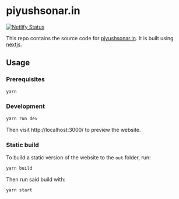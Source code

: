 # piyushsonar.in

[![Netlify Status](https://api.netlify.com/api/v1/badges/da995ebc-e03c-40cb-a64b-d97fd1b2110c/deploy-status)](https://app.netlify.com/sites/tomjwatson/deploys)

This repo contains the source code for [piyushsonar.in](https://piyushsonar.in). It is built using [nextjs](nextjs.org/).

## Usage

### Prerequisites

```bash
yarn
```

### Development

```bash
yarn run dev
```

Then visit http://localhost:3000/ to preview the website.

### Static build

To build a static version of the website to the `out` folder, run:

```bash
yarn build
```

Then run said build with:

```bash
yarn start
```
